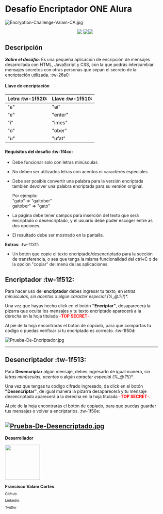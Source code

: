 # Desafío Encriptador ONE Alura


![Encryption-Challenge-Valam-CA.jpg](https://i.postimg.cc/44H7Nbzj/Encryption-Challenge-Valam-CA.jpg)

<ul align = "center">
<img src="https://img.shields.io/badge/_HTML5-FFC500?style=flat&logo=html5"/>   <img src="https://img.shields.io/badge/JavaScript-231B02?    style=flat&logo=JavaScript"/><img src="https://img.shields.io/badge/CSS3-magenta?style=flat&logo=css3&logoColor=69FFCB"/>
</ul>

## Descripción

***Sobre el desafío***:     Es una pequeña aplicación de encripción de mensajes desarrollada con HTML, JavaScript y CSS, con la que podrás intercambiar mensajes secretos con otras personas que sepan el secreto de la encriptación utilizada.   :tw-26a0:



#### Llave de encriptación
                     
 Letra  :tw-1f520:           |      Llave :tw-1f510:
------------- | -------------
"a"   | "ai"
 "e"  | "enter"
"i"   | "imes"
 "o"  | "ober"
 "u"   | "ufat"

#### Requisitos del desafío :tw-1f4cc:

- Debe funcionar solo con letras minúsculas
- No deben ser utilizados letras con acentos ni caracteres especiales
- Debe ser posible convertir una palabra para la versión encriptada también devolver una palabra encriptada para su versión original.

   Por ejemplo:<br>
   "gato" => "gaitober" <br>
   gaitober" => "gato"

- La página debe tener campos para inserción del texto que será encriptado o desencriptado, y el usuario debe poder escoger entre as dos opciones.
- El resultado debe ser mostrado en la pantalla.

 **Extras**: :tw-1f31f:

- Un botón que copie el texto encriptado/desencriptado para la sección de transferencia, o sea que tenga la misma funcionalidad del ctrl+C o de la opción "copiar" del menú de las aplicaciones.

## Encriptador :tw-1f512:

Para hacer uso del **encriptador** debes ingresar tu texto, en *letras minúsculas*, *sin acentos* o algún *caracter especial (%_@.?!*/)*. 

Una vez que hayas hecho click en el botón **"Encriptar"**, desaparecerá la pizarra que oculta los mensajes y tu texto encriptado aparecerá a la derecha en la hoja titulada <font color=Red>-**TOP SECRET**-</font>.

Al pie de la hoja encontrarás el botón de copiado, para que compartas tu código o puedas verificar si tu encriptado es correcto. :tw-1f50d:

![Prueba-De-Encriptador.jpg](https://i.postimg.cc/66P85p6Q/Prueba-De-Encriptador.jpg) 

-----
## Desencriptador :tw-1f513:


Para **Desencriptar** algún mensaje, debes ingresarlo de igual manera, sin *letras minúsculas*, *acentos* o algún *caracter especial (%_@.?!*/)*.

Una vez que tengas tu codigo cifrado ingresado, da click en el botón **"Desencriptar"**, de igual manera la pizarra desaparecerá y tu mensaje desencriptado aparecerá a la derecha en la hoja titulada <font color=Red>-**TOP SECRET**-</font>.

Al pie de la hoja encontrarás el botón de copiado, para que puedas guardar tus mensajes o volver a encriptarlos. :tw-1f50e:

[![Prueba-De-Desencriptado.jpg](https://i.postimg.cc/NFsKndcC/Prueba-De-Desencriptado.jpg)](https://postimg.cc/tZcRZt7F)
----


**Desarrollador**

 <img src="https://avatars.githubusercontent.com/u/129345721?v=4" width=115>
 
 **Francisco Valam Cortes**  <br>[<sub>GitHub</sub>](https://github.com/ValamCA) <img src="https://i.postimg.cc/hPxhb2YB/icons8-github-50.png" width =16>
 <br>[<sub>Linkedin </sub> ](https://www.linkedin.com/in/franciscovalamca/)<img src="https://i.postimg.cc/C5LJHycc/icons8-linkedin-48.png" width =16 ><br>
 [<sub>Twitter</sub>](https://twitter.com/FNiggalam)<img src="https://i.postimg.cc/xTrL2ND9/icons8-twitter-48.png" width =16 ><br>
